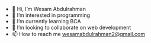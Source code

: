 - 👋 Hi, I’m Wesam Abdulrahman
- 👀 I’m interested in programming
- 🌱 I’m currently learning BCA
- 💞️ I’m looking to collaborate on web development
- 📫 How to reach me wesamabdulrahman2@gmail.com

<!---
Wesam5599/Wesam5599 is a ✨ special ✨ repository because its `README.md` (this file) appears on your GitHub profile.
You can click the Preview link to take a look at your changes.
--->
